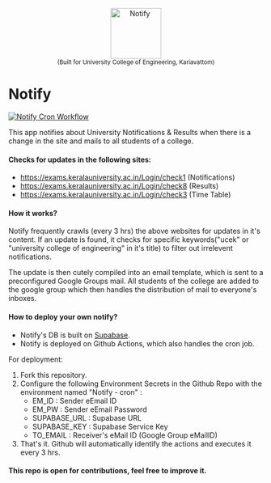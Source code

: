 <p align="center">
  <img src ="https://i.ibb.co/5YtR0GS/notify.png" alt="Notify" height=100/><br/>
  <sup>(Built for University College of Engineering, Kariavattom)</sup>
</p>

# Notify
[![Notify Cron Workflow](https://github.com/chethaslp/notify/actions/workflows/main.yml/badge.svg)](https://github.com/chethaslp/notify/actions/workflows/main.yml)

This app notifies about University Notifications & Results when there is a change in the site and mails to all students of a college.

#### Checks for updates in the following sites:
* https://exams.keralauniversity.ac.in/Login/check1 (Notifications)
* https://exams.keralauniversity.ac.in/Login/check8 (Results)
* https://exams.keralauniversity.ac.in/Login/check3 (Time Table)


#### How it works?

Notify frequently crawls (every 3 hrs) the above websites for updates in it's content.
If an update is found, it checks for specific keywords("ucek" or "university college of engineering" in it's title) to filter out irrelevent notifications.

The update is then cutely compiled into an email template, which is sent to a preconfigured Google Groups mail.
All students of the college are added to the google group which then handles the distribution of mail to everyone's inboxes.


#### How to deploy your own notify?

* Notify's DB is built on [Supabase](https://supabase.co).
* Notify is deployed on Github Actions, which also handles the cron job.

For deployment: 
  1. Fork this repository.
  2. Configure the following Environment Secrets in the Github Repo with the environment named "Notify - cron" :
      * EM_ID : Sender eEmail ID
      * EM_PW : Sender eEmail Password
      * SUPABASE_URL : Supabase URL 
      * SUPABASE_KEY : Supabase Service Key
      * TO_EMAIL : Receiver's eMail ID (Google Group eMailID)
  3. That's it. Github will automatically identify the actions and executes it every 3 hrs.


#### This repo is open for contributions, feel free to improve it.

